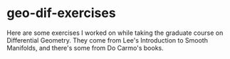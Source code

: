 # geo-dif-exercises
Here are some exercises I worked on while taking the graduate course on Differential Geometry. They come from Lee's Introduction to Smooth Manifolds, and there's some from Do Carmo's books.
